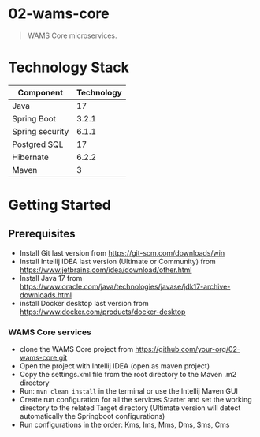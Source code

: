 # 02-wams-core

> WAMS Core microservices.

# Technology Stack

 Component       | Technology 
-----------------|------------
 Java            | 17         
 Spring Boot     | 3.2.1      
 Spring security | 6.1.1      
 Postgred SQL    | 17         
 Hibernate       | 6.2.2      
 Maven           | 3          

# Getting Started

## Prerequisites

- Install Git last version from https://git-scm.com/downloads/win
- Install Intellij IDEA last version (Ultimate or Community) from https://www.jetbrains.com/idea/download/other.html
- Install Java 17 from https://www.oracle.com/java/technologies/javase/jdk17-archive-downloads.html
- install Docker desktop last version from https://www.docker.com/products/docker-desktop

### WAMS Core services

- clone the WAMS Core project from https://github.com/your-org/02-wams-core.git
- Open the project with Intellij IDEA (open as maven project)
- Copy the settings.xml file from the root directory to the Maven .m2 directory
- Run: `mvn clean install` in the terminal or use the Intellij Maven GUI
- Create run configuration for all the services Starter and set the working directory to the related Target directory
  (Ultimate version will detect automatically the Springboot configurations)
- Run configurations in the order: Kms, Ims, Mms, Dms, Sms, Cms
